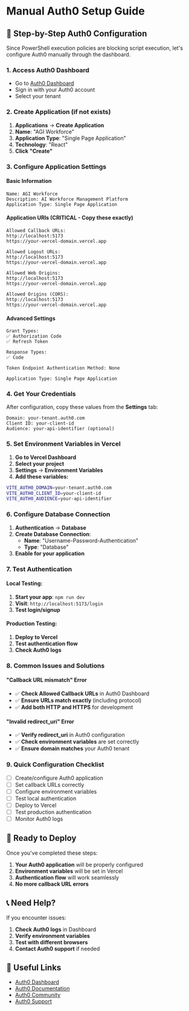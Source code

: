 # Manual Auth0 Setup Guide

## 🔐 **Step-by-Step Auth0 Configuration**

Since PowerShell execution policies are blocking script execution, let's configure Auth0 manually through the dashboard.

### **1. Access Auth0 Dashboard**
- Go to [Auth0 Dashboard](https://manage.auth0.com/)
- Sign in with your Auth0 account
- Select your tenant

### **2. Create Application (if not exists)**
1. **Applications** → **Create Application**
2. **Name**: "AGI Workforce"
3. **Application Type**: "Single Page Application"
4. **Technology**: "React"
5. **Click "Create"**

### **3. Configure Application Settings**

#### **Basic Information**
```
Name: AGI Workforce
Description: AI Workforce Management Platform
Application Type: Single Page Application
```

#### **Application URIs (CRITICAL - Copy these exactly)**
```
Allowed Callback URLs:
http://localhost:5173
https://your-vercel-domain.vercel.app

Allowed Logout URLs:
http://localhost:5173
https://your-vercel-domain.vercel.app

Allowed Web Origins:
http://localhost:5173
https://your-vercel-domain.vercel.app

Allowed Origins (CORS):
http://localhost:5173
https://your-vercel-domain.vercel.app
```

#### **Advanced Settings**
```
Grant Types:
✅ Authorization Code
✅ Refresh Token

Response Types:
✅ Code

Token Endpoint Authentication Method: None

Application Type: Single Page Application
```

### **4. Get Your Credentials**

After configuration, copy these values from the **Settings** tab:

```
Domain: your-tenant.auth0.com
Client ID: your-client-id
Audience: your-api-identifier (optional)
```

### **5. Set Environment Variables in Vercel**

1. **Go to Vercel Dashboard**
2. **Select your project**
3. **Settings** → **Environment Variables**
4. **Add these variables:**

```bash
VITE_AUTH0_DOMAIN=your-tenant.auth0.com
VITE_AUTH0_CLIENT_ID=your-client-id
VITE_AUTH0_AUDIENCE=your-api-identifier
```

### **6. Configure Database Connection**

1. **Authentication** → **Database**
2. **Create Database Connection**:
   - **Name**: "Username-Password-Authentication"
   - **Type**: "Database"
3. **Enable for your application**

### **7. Test Authentication**

#### **Local Testing:**
1. **Start your app**: `npm run dev`
2. **Visit**: `http://localhost:5173/login`
3. **Test login/signup**

#### **Production Testing:**
1. **Deploy to Vercel**
2. **Test authentication flow**
3. **Check Auth0 logs**

### **8. Common Issues and Solutions**

#### **"Callback URL mismatch" Error**
- ✅ **Check Allowed Callback URLs** in Auth0 Dashboard
- ✅ **Ensure URLs match exactly** (including protocol)
- ✅ **Add both HTTP and HTTPS** for development

#### **"Invalid redirect_uri" Error**
- ✅ **Verify redirect_uri** in Auth0 configuration
- ✅ **Check environment variables** are set correctly
- ✅ **Ensure domain matches** your Auth0 tenant

### **9. Quick Configuration Checklist**

- [ ] Create/configure Auth0 application
- [ ] Set callback URLs correctly
- [ ] Configure environment variables
- [ ] Test local authentication
- [ ] Deploy to Vercel
- [ ] Test production authentication
- [ ] Monitor Auth0 logs

## 🚀 **Ready to Deploy**

Once you've completed these steps:

1. **Your Auth0 application** will be properly configured
2. **Environment variables** will be set in Vercel
3. **Authentication flow** will work seamlessly
4. **No more callback URL errors**

## 📞 **Need Help?**

If you encounter issues:
1. **Check Auth0 logs** in Dashboard
2. **Verify environment variables**
3. **Test with different browsers**
4. **Contact Auth0 support** if needed

## 🔗 **Useful Links**

- [Auth0 Dashboard](https://manage.auth0.com/)
- [Auth0 Documentation](https://auth0.com/docs)
- [Auth0 Community](https://community.auth0.com/)
- [Auth0 Support](https://support.auth0.com/)
